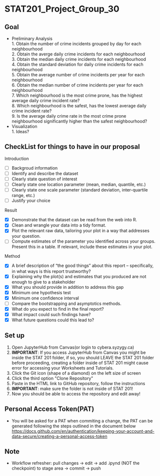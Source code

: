 # STAT201_Project_Group_30
## Goal 
- Preliminary Analysis \
        1. Obtain the number of crime incidents grouped by day for each neighbourhood\
        2. Obtain the averge daily crime incidents for each neighbourhood\
        3. Obtain the median daily crime incidents for each neighbourhood\
        4. Obtain the standard deviation for daily crime incidents for each neighbourhood\
        5. Obtain the average number of crime incidents per year for each neighbourhood\
        6. Obtain the median number of crime incidents per year for each neighbourhood\
        7. Which neighbourhood is the most crime prone, has the highest average daily crime incident rate?\
        8. Which neighbourhood is the safest, has the lowest average daily crime incident rate?\
        9. Is the average daily crime rate in the most crime prone neighbourhood significantly higher than the safest neighbourhood?
- Visualization\
        1. Ideas?
## CheckList for things to have in our proposal
Introduction 
- [ ] Backgroud information
- [ ] Identify and describe the dataset
- [ ] Clearly state question of interest
- [ ] Clearly state one location parameter (mean, median, quantile, etc.)
- [ ] Clearly state one scale parameter (standard deviation, inter-quartile range, etc.)
- [ ] Justify your choice 

Result 
- [x] Demonstrate that the dataset can be read from the web into R.
- [x] Clean and wrangle your data into a tidy format.
- [x] Plot the relevant raw data, tailoring your plot in a way that addresses your question.
- [ ] Compute estimates of the parameter you identified across your groups. Present this in a table. If relevant, include these estimates in your plot.

Method
- [x] A brief description of “the good things” about this report – specifically, in what ways is this report trustworthy?
- [x] Explaining why the plot(s) and estimates that you produced are not enough to give to a stakeholder
- [x] What you should provide in addition to address this gap
- [x] Minimum one hypothesis test
- [x] Minimum one confidence interval 
- [ ] Compare the bootstrapping and asymptotics methods.
- [x] What do you expect to find in the final report?
- [x] What impact could such findings have?
- [x] What future questions could this lead to?

## Set up 
1. Open JupyterHub from Canvas(or login to cybera.syzygy.ca)
2. **IMPORTANT**: If you access JupyterHub from Canvas you might be inside the STAT 201 folder, if so, you should LEAVE the STAT 201 folder before proceeding, creating a folder inside of STAT 201 might cause error for accessing your Worksheets and Tutorials. 
4. Click the Git icon (shape of a diamond) on the left size of screen
5. Click the third option "Clone Repository"
6. Paste in the HTML link to GitHub repository, follow the instructions
7. **IMPORTANT**: make sure the folder is not inside of STAT 201!
8. Now you should be able to access the repository and edit away!

## Personal Access Token(PAT)
- You will be asked for a PAT when commiting a change, the PAT can be generated following the steps outlined in the document below
https://docs.github.com/en/authentication/keeping-your-account-and-data-secure/creating-a-personal-access-token

## Note
- Workflow refresher: pull changes -> edit -> add .ipynd (NOT the checkpoint) to stage area -> commit -> push 

